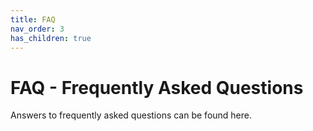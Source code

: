 ```yaml
---
title: FAQ
nav_order: 3
has_children: true
---
```


# FAQ - Frequently Asked Questions
Answers to frequently asked questions can be found here.

